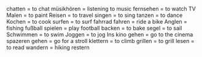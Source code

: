 chatten = to chat
müsikhören = listening to music
fernsehen = to watch TV
Malen = to paint
Reisen = to travel
singen = to sing
tanzen = to dance
Kochen = to cook
surfen = to surf
fahrrad fahren = ride a bike
Anglen = fishing
fußball spielen = play football
backen = to bake
segel  = to sail
Schwimmen = to swim
Joggen = to jog
Ins kino gehen = go to the cinema
spazeren gehen = go for a stroll
klettern = to climb
grillen = to grill
lesen =  to read
wandern = hiking
restern
